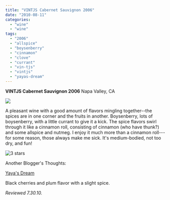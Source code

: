 ```yaml
---
title: "VINTJS Cabernet Sauvignon 2006"
date: "2010-08-11"
categories:
  - "wine"
  - "wine"
tags:
  - "2006"
  - "allspice"
  - "boysenberry"
  - "cinnamon"
  - "clove"
  - "currant"
  - "vin-tjs"
  - "vintjs"
  - "yayas-dream"
---
```


**VINTJS Cabernet Sauvignon 2006** Napa Valley, CA

![](http://www.rebeccagomezfarrell.com/gourmez/photos/vintjscabsav.jpg)

A pleasant wine with a good amount of flavors mingling together--the spices are in one corner and the fruits in another. Boysenberry, lots of boysenberry, with a little currant to give it a kick. The spice flavors swirl through it like a cinnamon roll, consisting of cinnamon (who have thunk?) and some allspice and nutmeg. I enjoy it much more than a cinnamon roll---for some reason, those always make me sick. It's medium-bodied, not too dry, and fun!




<div class="caption">

![3 stars](http://www.rebeccagomezfarrell.com/wp-content/uploads/2009/02/rating_avocado1.gif "rating_avocado1")</div>
  Another Blogger's Thoughts:

[Yaya's Dream](http://yayasdream.blogspot.com/2009/11/thanksgiving-wines.html)

Black cherries and plum flavor with a slight spice.

_Reviewed 7.30.10._
